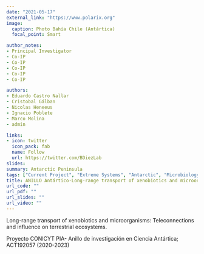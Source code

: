 ```yaml
---
date: "2021-05-17"
external_link: "https://www.polarix.org"
image:
  caption: Photo Bahía Chile (Antártica)
  focal_point: Smart

author_notes:
- Principal Investigator
- Co-IP
- Co-IP
- Co-IP
- Co-IP
- Co-IP

authors:
- Eduardo Castro Nallar
- Cristobal Gálban
- Nicolas Heneeus
- Ignacio Poblete
- Marco Molina
- admin

links:
- icon: twitter
  icon_pack: fab
  name: Follow
  url: https://twitter.com/BDiezLab
slides: 
summary: Antarctic Peninsula
tags: ["Current Project", "Extreme Systems", "Antarctic", "Microbiology", "Virology"]
title: ANILLO Antártico-Long-range transport of xenobiotics and microorganisms
url_code: ""
url_pdf: ""
url_slides: ""
url_video: ""
---
```


Long-range transport of xenobiotics and microorganisms: Teleconnections and influence on terrestrial ecosystems.


Proyecto CONICYT PIA- Anillo de investigación en Ciencia Antártica; ACT192057 (2020-2023)